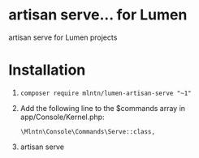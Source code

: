 # artisan serve... for Lumen

artisan serve for Lumen projects

# Installation

1. `composer require mlntn/lumen-artisan-serve "~1"`

2. Add the following line to the $commands array in app/Console/Kernel.php:

    `\Mlntn\Console\Commands\Serve::class,`

3. artisan serve
